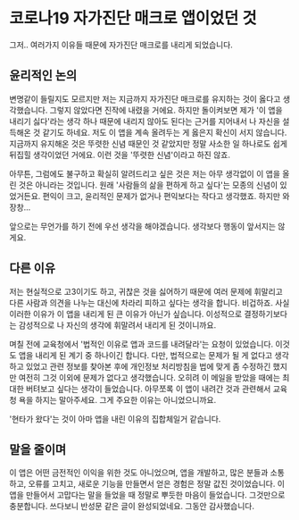 # 코로나19 자가진단 매크로 앱이었던 것

그저.. 여러가지 이유들 때문에 자가진단 매크로를 내리게 되었습니다.


## 윤리적인 논의

변명같이 들릴지도 모르지만 저는 지금까지 자가진단 매크로를 유지하는 것이 옳다고 생각했습니다.
그렇지 않았다면 진작에 내렸을 거에요. 하지만 돌이켜보면 제가 '이 앱을 내리기 싫다'라는 생각 하나 때문에
내리지 않아도 된다는 근거를 지어내서 나 자신을 설득해온 것 같기도 하네요. 저도 이 앱을 계속 올려두는 게
옳은지 확신이 서지 않습니다. 지금까지 유지해온 것은 뚜렷한 신념 때문인 것 같았지만 정말 사소한 일
하나로도 쉽게 뒤집힐 생각이었던 거에요. 이런 것을 '뚜렷한 신념'이라고 하진 않죠.

아무튼, 그럼에도 불구하고 확실히 알려드리고 싶은 것은 저는 아무 생각없이 이 앱을 올린 것은 아니라는
것입니다. 원래 '사람들의 삶을 편하게 하고 싶다'는 모종의 신념이 있었거든요. 편익이 크고, 윤리적인 문제가
없거나 편익보다는 작다고 생각했죠. 하지만 와장창...

앞으로는 무언가를 하기 전에 우선 생각을 해야겠습니다. 생각보다 행동이 앞서지는 않게요.


## 다른 이유

저는 현실적으로 고3이기도 하고, 귀찮은 것을 싫어하기 때문에 여러 문제에 휘말리고 다른 사람과 의견을
나누는 대신에 차라리 피하고 싶다는 생각을 합니다. 비겁하죠. 사실 이러한 이유가 이 앱을 내리게 된 큰 이유가
아닌가 싶습니다. 이성적으로 결정하기보다는 감성적으로 나 자신의 생각에 휘말려서 내리게 된 것이니까요.

며칠 전에 교육청에서 '법적인 이유로 앱과 코드를 내려달라'는 요청이 있었습니다. 이것도 앱을 내리게 된 계기
중 하나이긴 합니다. 다만, 법적으로는 문제가 될 게 없다고 생각하고 있었고 관련 정보를 찾아본 후에 개인정보
처리방침을 법에 맞게 좀 수정하긴 했지만 여전히 그것 이외에 문제가 없다고 생각했습니다. 오히려 이 메일을
받았을 때에는 최대한 버텨보고 싶다는 생각이 들었습니다. 아무쪼록 이 앱이 내려간 것과 관련해서 교육청 욕을
하지는 말아주세요. 그게 주요한 이유는 아니었으니까요.

'현타가 왔다'는 것이 아마 앱을 내린 이유의 집합체일거 같습니다.


## 말을 줄이며

이 앱은 어떤 금전적인 이익을 위한 것도 아니었으며, 앱을 개발하고, 많은 분들과 소통하고, 오류를 고치고, 새로운
기능을 만들면서 얻은 경험은 정말 값진 것이었습니다. 이 앱을 만들어서 고맙다는 말을 들었을 때 정말로 뿌듯한
마음이 들었습니다. 그것만으로 충분합니다.
쓰다보니 반성문 같은 글이 완성되었네요. 그동안 감사했습니다.
